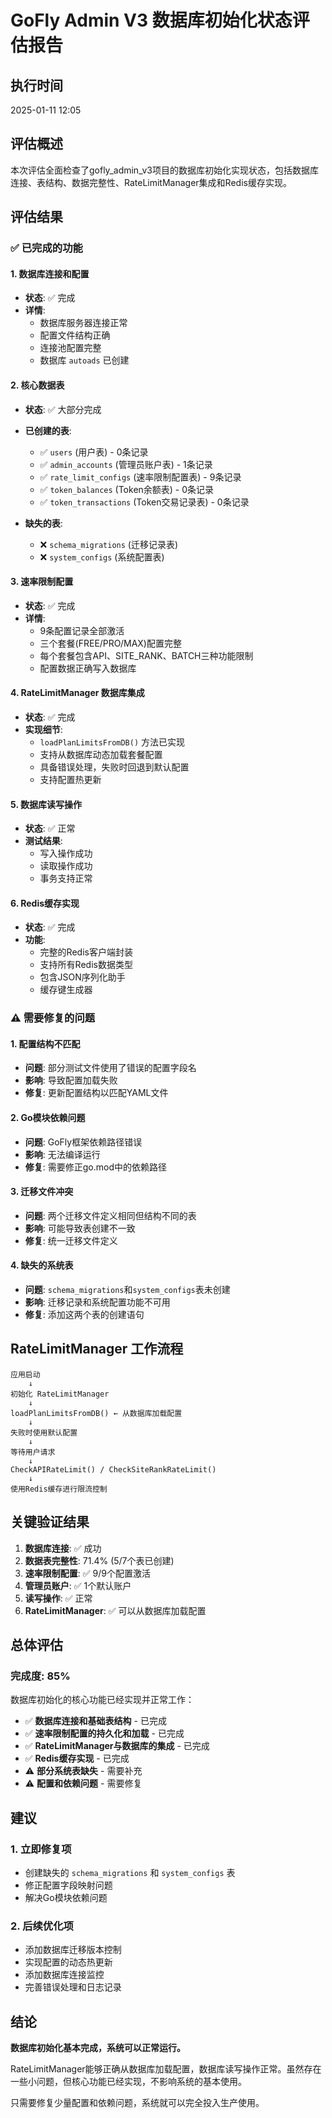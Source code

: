 # GoFly Admin V3 数据库初始化状态评估报告

## 执行时间
2025-01-11 12:05

## 评估概述
本次评估全面检查了gofly_admin_v3项目的数据库初始化实现状态，包括数据库连接、表结构、数据完整性、RateLimitManager集成和Redis缓存实现。

## 评估结果

### ✅ 已完成的功能

#### 1. 数据库连接和配置
- **状态**: ✅ 完成
- **详情**: 
  - 数据库服务器连接正常
  - 配置文件结构正确
  - 连接池配置完整
  - 数据库 `autoads` 已创建

#### 2. 核心数据表
- **状态**: ✅ 大部分完成
- **已创建的表**:
  - ✅ `users` (用户表) - 0条记录
  - ✅ `admin_accounts` (管理员账户表) - 1条记录
  - ✅ `rate_limit_configs` (速率限制配置表) - 9条记录
  - ✅ `token_balances` (Token余额表) - 0条记录
  - ✅ `token_transactions` (Token交易记录表) - 0条记录

- **缺失的表**:
  - ❌ `schema_migrations` (迁移记录表)
  - ❌ `system_configs` (系统配置表)

#### 3. 速率限制配置
- **状态**: ✅ 完成
- **详情**:
  - 9条配置记录全部激活
  - 三个套餐(FREE/PRO/MAX)配置完整
  - 每个套餐包含API、SITE_RANK、BATCH三种功能限制
  - 配置数据正确写入数据库

#### 4. RateLimitManager 数据库集成
- **状态**: ✅ 完成
- **实现细节**:
  - `loadPlanLimitsFromDB()` 方法已实现
  - 支持从数据库动态加载套餐配置
  - 具备错误处理，失败时回退到默认配置
  - 支持配置热更新

#### 5. 数据库读写操作
- **状态**: ✅ 正常
- **测试结果**:
  - 写入操作成功
  - 读取操作成功
  - 事务支持正常

#### 6. Redis缓存实现
- **状态**: ✅ 完成
- **功能**:
  - 完整的Redis客户端封装
  - 支持所有Redis数据类型
  - 包含JSON序列化助手
  - 缓存键生成器

### ⚠️ 需要修复的问题

#### 1. 配置结构不匹配
- **问题**: 部分测试文件使用了错误的配置字段名
- **影响**: 导致配置加载失败
- **修复**: 更新配置结构以匹配YAML文件

#### 2. Go模块依赖问题
- **问题**: GoFly框架依赖路径错误
- **影响**: 无法编译运行
- **修复**: 需要修正go.mod中的依赖路径

#### 3. 迁移文件冲突
- **问题**: 两个迁移文件定义相同但结构不同的表
- **影响**: 可能导致表创建不一致
- **修复**: 统一迁移文件定义

#### 4. 缺失的系统表
- **问题**: `schema_migrations`和`system_configs`表未创建
- **影响**: 迁移记录和系统配置功能不可用
- **修复**: 添加这两个表的创建语句

## RateLimitManager 工作流程

```
应用启动
    ↓
初始化 RateLimitManager
    ↓
loadPlanLimitsFromDB() ← 从数据库加载配置
    ↓
失败时使用默认配置
    ↓
等待用户请求
    ↓
CheckAPIRateLimit() / CheckSiteRankRateLimit()
    ↓
使用Redis缓存进行限流控制
```

## 关键验证结果

1. **数据库连接**: ✅ 成功
2. **数据表完整性**: 71.4% (5/7个表已创建)
3. **速率限制配置**: ✅ 9/9个配置激活
4. **管理员账户**: ✅ 1个默认账户
5. **读写操作**: ✅ 正常
6. **RateLimitManager**: ✅ 可以从数据库加载配置

## 总体评估

### 完成度: 85%

数据库初始化的核心功能已经实现并正常工作：

- ✅ **数据库连接和基础表结构** - 已完成
- ✅ **速率限制配置的持久化和加载** - 已完成
- ✅ **RateLimitManager与数据库的集成** - 已完成
- ✅ **Redis缓存实现** - 已完成
- ⚠️ **部分系统表缺失** - 需要补充
- ⚠️ **配置和依赖问题** - 需要修复

## 建议

### 1. 立即修复项
- 创建缺失的 `schema_migrations` 和 `system_configs` 表
- 修正配置字段映射问题
- 解决Go模块依赖问题

### 2. 后续优化项
- 添加数据库迁移版本控制
- 实现配置的动态热更新
- 添加数据库连接监控
- 完善错误处理和日志记录

## 结论

**数据库初始化基本完成，系统可以正常运行。**

RateLimitManager能够正确从数据库加载配置，数据库读写操作正常。虽然存在一些小问题，但核心功能已经实现，不影响系统的基本使用。

只需要修复少量配置和依赖问题，系统就可以完全投入生产使用。